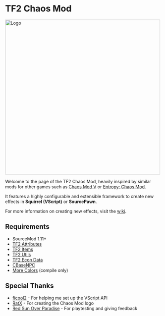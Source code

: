 # TF2 Chaos Mod

<img alt="Logo" src="https://user-images.githubusercontent.com/25514044/216839199-de0a68ae-27d4-44c6-b394-54c98c85d701.png" width="500"/>

Welcome to the page of the TF2 Chaos Mod, heavily inspired by similar mods for other games such as [Chaos Mod V](https://github.com/gta-chaos-mod/ChaosModV) or [Entropy: Chaos Mod](https://www.curseforge.com/minecraft/mc-mods/entropy).

It features a highly configurable and extensible framework to create new effects in **Squirrel (VScript)** or **SourcePawn**.

For more information on creating new effects, visit the [wiki](https://github.com/Mikusch/ChaosModTF2/wiki).

## Requirements

* SourceMod 1.11+
* [TF2 Attributes](https://github.com/FlaminSarge/tf2attributes)
* [TF2 Items](https://github.com/asherkin/TF2Items)
* [TF2 Utils](https://github.com/nosoop/SM-TFUtils)
* [TF2 Econ Data](https://github.com/nosoop/SM-TFEconData)
* [CBaseNPC](https://github.com/TF2-DMB/CBaseNPC)
* [More Colors](https://github.com/DoctorMcKay/sourcemod-plugins/blob/master/scripting/include/morecolors.inc) (compile
  only)

## Special Thanks

* [ficool2](https://github.com/ficool2) - For helping me set up the VScript API
* [RatX](https://steamcommunity.com/id/ratx15/) - For creating the Chaos Mod logo
* [Red Sun Over Paradise](https://redsun.tf) - For playtesting and giving feedback